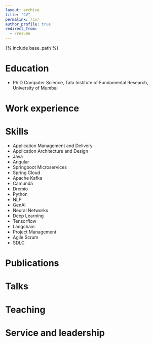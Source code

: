 ```yaml
---
layout: archive
title: "CV"
permalink: /cv/
author_profile: true
redirect_from:
  - /resume
---
```


{% include base_path %}

Education
======
* Ph.D Computer Science, Tata Institute of Fundamental Research, University of Mumbai

Work experience
======
<!-- * Spring 2024: Academic Pages Collaborator
  * GitHub University
  * Duties includes: Updates and improvements to template
  * Supervisor: The Users

* Fall 2015: Research Assistant
  * GitHub University
  * Duties included: Merging pull requests
  * Supervisor: Professor Hub

* Summer 2015: Research Assistant
  * GitHub University
  * Duties included: Tagging issues
  * Supervisor: Professor Git -->
  
Skills
======
* Application Management and Delivery
* Application Architecture and Design
* Java
* Angular
* Springboot Microservices
* Spring Cloud
* Apache Kafka
* Camunda
* Dremio
* Python
* NLP
* GenAI
* Neural Networks
* Deep Learning
* Tensorflow
* Langchain
* Project Management
* Agile Scrum
* SDLC

Publications
======
  
Talks
======
  
Teaching
======
  
Service and leadership
======
